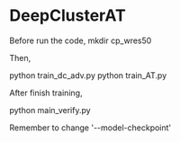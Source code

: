 # DeepClusterAT

Before run the code, mkdir cp_wres50

Then, 

python train_dc_adv.py
python train_AT.py

After finish training, 

python main_verify.py

Remember to change '--model-checkpoint'
